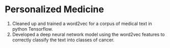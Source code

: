# Personalized Medicine

1. Cleaned up and trained a word2vec for a corpus of medical text in python Tensorflow. 
2. Developed a deep neural network model using the word2vec features to correctly classify the text into classes of cancer.
